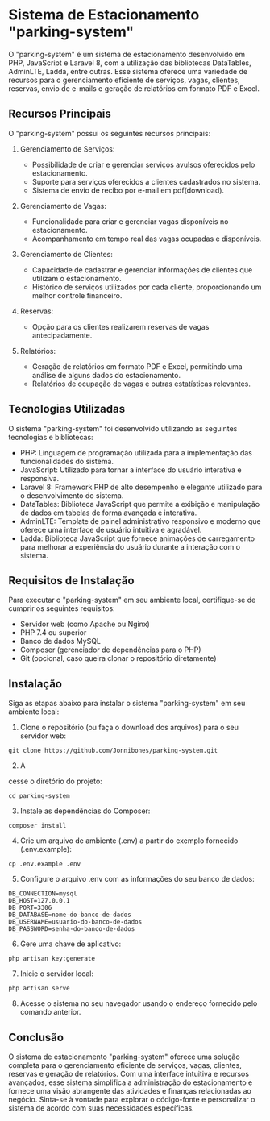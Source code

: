 # Sistema de Estacionamento "parking-system"

O "parking-system" é um sistema de estacionamento desenvolvido em PHP, JavaScript e Laravel 8, com a utilização das bibliotecas DataTables, AdminLTE, Ladda, entre outras. Esse sistema oferece uma variedade de recursos para o gerenciamento eficiente de serviços, vagas, clientes, reservas, envio de e-mails e geração de relatórios em formato PDF e Excel.

## Recursos Principais

O "parking-system" possui os seguintes recursos principais:

1. Gerenciamento de Serviços:
   - Possibilidade de criar e gerenciar serviços avulsos oferecidos pelo estacionamento.
   - Suporte para serviços oferecidos a clientes cadastrados no sistema.
   - Sistema de envio de recibo por e-mail em pdf(download).
   
2. Gerenciamento de Vagas:
   - Funcionalidade para criar e gerenciar vagas disponíveis no estacionamento.
   - Acompanhamento em tempo real das vagas ocupadas e disponíveis.
   
3. Gerenciamento de Clientes:
   - Capacidade de cadastrar e gerenciar informações de clientes que utilizam o estacionamento.
   - Histórico de serviços utilizados por cada cliente, proporcionando um melhor controle financeiro.
   
4. Reservas:
   - Opção para os clientes realizarem reservas de vagas antecipadamente.
   
5. Relatórios:
   - Geração de relatórios em formato PDF e Excel, permitindo uma análise de alguns dados do estacionamento.
   - Relatórios de ocupação de vagas e outras estatísticas relevantes.
   
## Tecnologias Utilizadas

O sistema "parking-system" foi desenvolvido utilizando as seguintes tecnologias e bibliotecas:

- PHP: Linguagem de programação utilizada para a implementação das funcionalidades do sistema.
- JavaScript: Utilizado para tornar a interface do usuário interativa e responsiva.
- Laravel 8: Framework PHP de alto desempenho e elegante utilizado para o desenvolvimento do sistema.
- DataTables: Biblioteca JavaScript que permite a exibição e manipulação de dados em tabelas de forma avançada e interativa.
- AdminLTE: Template de painel administrativo responsivo e moderno que oferece uma interface de usuário intuitiva e agradável.
- Ladda: Biblioteca JavaScript que fornece animações de carregamento para melhorar a experiência do usuário durante a interação com o sistema.

## Requisitos de Instalação

Para executar o "parking-system" em seu ambiente local, certifique-se de cumprir os seguintes requisitos:

- Servidor web (como Apache ou Nginx)
- PHP 7.4 ou superior
- Banco de dados MySQL
- Composer (gerenciador de dependências para o PHP)
- Git (opcional, caso queira clonar o repositório diretamente)

## Instalação

Siga as etapas abaixo para instalar o sistema "parking-system" em seu ambiente local:

1. Clone o repositório (ou faça o download dos arquivos) para o seu servidor web:

```
git clone https://github.com/Jonnibones/parking-system.git
```

2. A

cesse o diretório do projeto:

```
cd parking-system
```

3. Instale as dependências do Composer:

```
composer install
```

4. Crie um arquivo de ambiente (.env) a partir do exemplo fornecido (.env.example):

```
cp .env.example .env
```

5. Configure o arquivo .env com as informações do seu banco de dados:

```
DB_CONNECTION=mysql
DB_HOST=127.0.0.1
DB_PORT=3306
DB_DATABASE=nome-do-banco-de-dados
DB_USERNAME=usuario-do-banco-de-dados
DB_PASSWORD=senha-do-banco-de-dados
```

6. Gere uma chave de aplicativo:

```
php artisan key:generate
```

7. Inicie o servidor local:

```
php artisan serve
```

8. Acesse o sistema no seu navegador usando o endereço fornecido pelo comando anterior.

## Conclusão

O sistema de estacionamento "parking-system" oferece uma solução completa para o gerenciamento eficiente de serviços, vagas, clientes, reservas e geração de relatórios. Com uma interface intuitiva e recursos avançados, esse sistema simplifica a administração do estacionamento e fornece uma visão abrangente das atividades e finanças relacionadas ao negócio. Sinta-se à vontade para explorar o código-fonte e personalizar o sistema de acordo com suas necessidades específicas.